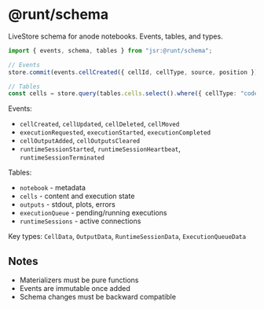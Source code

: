 # @runt/schema

LiveStore schema for anode notebooks. Events, tables, and types.

```typescript
import { events, schema, tables } from "jsr:@runt/schema";

// Events
store.commit(events.cellCreated({ cellId, cellType, source, position }));

// Tables
const cells = store.query(tables.cells.select().where({ cellType: "code" }));
```

Events:

- `cellCreated`, `cellUpdated`, `cellDeleted`, `cellMoved`
- `executionRequested`, `executionStarted`, `executionCompleted`
- `cellOutputAdded`, `cellOutputsCleared`
- `runtimeSessionStarted`, `runtimeSessionHeartbeat`, `runtimeSessionTerminated`

Tables:

- `notebook` - metadata
- `cells` - content and execution state
- `outputs` - stdout, plots, errors
- `executionQueue` - pending/running executions
- `runtimeSessions` - active connections

Key types: `CellData`, `OutputData`, `RuntimeSessionData`, `ExecutionQueueData`

## Notes

- Materializers must be pure functions
- Events are immutable once added
- Schema changes must be backward compatible
